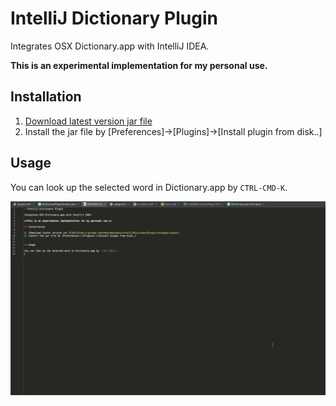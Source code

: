 # IntelliJ Dictionary Plugin

Integrates OSX Dictionary.app with IntelliJ IDEA.

**This is an experimental implementation for my personal use.**

## Installation

1. [Download latest version jar file](https://github.com/kohkimakimoto/IntelliJDictionaryPlugin/releases/latest)
1. Install the jar file by [Preferences]->[Plugins]->[Install plugin from disk..]


## Usage

You can look up the selected word in Dictionary.app by `CTRL-CMD-K`.


![dict.gif](dict.gif)